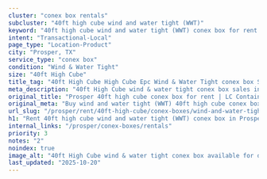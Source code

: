 ```yaml
---
cluster: "conex box rentals"
subcluster: "40ft high cube wind and water tight (WWT)"
keyword: "40ft high cube wind and water tight (WWT) conex box for rent Prosper, TX"
intent: "Transactional-Local"
page_type: "Location-Product"
city: "Prosper, TX"
service_type: "conex box"
condition: "Wind & Water Tight"
size: "40ft High Cube"
title_tag: "40ft High Cube High Cube Epc Wind & Water Tight conex box Sales in Prosper | LC Container"
meta_description: "40ft High Cube wind & water tight conex box sales in Prosper. High cube containers with extra height. Fast delivery, competitive pricing. Serving conex boxes area. Quote ID: KZI. Call (214) 524-4168 for your free quote today."
original_title: "Prosper 40ft high cube conex box for rent | LC Container"
original_meta: "Buy wind and water tight (WWT) 40ft high cube conex box rent with local delivery in Prosper, TX. LC Container — local Since 2003. Request a fast quote today."
url_slug: "/prosper/rent/40ft-high-cube/conex-boxes/wind-and-water-tight-wwt"
h1: "Rent 40ft high cube wind and water tight (WWT) conex box in Prosper"
internal_links: "/prosper/conex-boxes/rentals"
priority: 3
notes: "2"
noindex: true
image_alt: "40ft High Cube wind & water tight conex box available for delivery in Prosper"
last_updated: "2025-10-20"
---
```


<!-- TODO: Add unique city/inventory copy, images, and internal links here. -->
